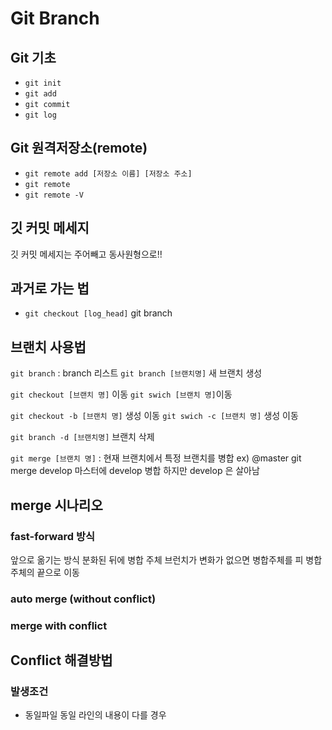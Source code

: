 # Git Branch

## Git 기초
- `git init`
- `git add`
- `git commit`
- `git log`

## Git 원격저장소(remote)
- `git remote add [저장소 이름] [저장소 주소]`
- `git remote `
- `git remote -V`


## 깃 커밋 메세지
깃 커밋 메세지는 주어빼고 동사원형으로!!

## 과거로 가는 법
- `git checkout [log_head]`
git branch

## 브랜치 사용법
`git branch` : branch 리스트
`git branch [브랜치명]` 새 브랜치 생성

`git checkout [브랜치 명]` 이동
`git swich [브랜치 명]`이동


`git checkout -b [브랜치 명]` 생성 이동
`git swich -c [브랜치 명]` 생성 이동

`git branch -d [브랜치명]` 브랜치 삭제

`git merge [브랜치 명]` : 현재 브랜치에서 특정 브랜치를 병합
ex)
@master
git merge develop
마스터에 develop 병합 하지만 develop 은 살아남

## merge 시나리오
### fast-forward 방식
앞으로 옮기는 방식
분화된 뒤에 병합 주체 브런치가 변화가 없으면 병합주체를 피 병합 주체의 끝으로 이동

### auto merge (without conflict)

### merge with conflict


##  Conflict 해결방법
### 발생조건
- 동일파일 동일 라인의 내용이 다를 경우